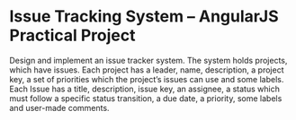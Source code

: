 ﻿# Issue Tracking System – AngularJS Practical Project

Design and implement an issue tracker system. The system holds projects, which have issues. 
Each project has a leader, name, description, a project key, a set of priorities which the project’s issues can use and some labels.
Each Issue has a title, description, issue key, an assignee, a status which must follow a specific status transition, a due date, a priority, some labels and user-made comments.



